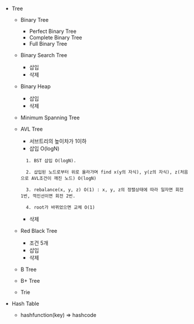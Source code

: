 - Tree

  - Binary Tree
    - Perfect Binary Tree
    - Complete Binary Tree
    - Full Binary Tree
  - Binary Search Tree
    - 삽입
    - 삭제
  - Binary Heap
    - 삽입
    - 삭제
  - Minimum Spanning Tree

  - AVL Tree

    - 서브트리의 높이차가 1이하
    - 삽입 O(logN)

    ```
      1. BST 삽입 O(logN).

      2. 삽입된 노드로부터 위로 올라가며 find x(y의 자식), y(z의 자식), z(처음으로 AVL조건이 깨진 노드) O(logN)

      3. rebalance(x, y, z) O(1) : x, y, z의 정렬상태에 따라 일자면 회전 1번, 꺽인선이면 회전 2번.

      4. root가 바뀌었으면 교체 O(1)
    ```

    - 삭제

  - Red Black Tree
    - 조건 5개
    - 삽입
    - 삭제
  - B Tree
  - B+ Tree
  - Trie

- Hash Table
  - hashfunction(key) => hashcode
